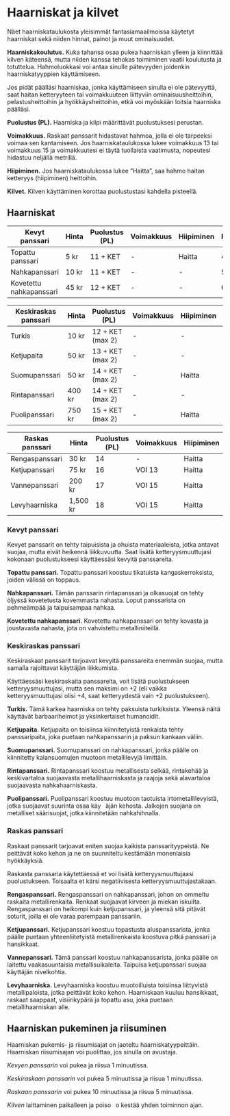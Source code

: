 # Haarniskat ja kilvet

Näet haarniskataulukosta yleisimmät fantasiamaailmoissa käytetyt haarniskat sekä niiden 
hinnat, painot ja muut ominaisuudet.

**Haarniskakoulutus.**  Kuka tahansa osaa pukea haarniskan ylleen ja kiinnittää kilven käteensä, 
mutta niiden kanssa tehokas toimiminen vaatii koulutusta ja totuttelua. Hahmoluokkasi voi antaa 
sinulle pätevyyden joidenkin haarniskatyyppien käyttämiseen.

Jos pidät päälläsi haarniskaa, jonka käyttämiseen sinulla ei ole pätevyyttä, saat haitan ketteryyteen 
tai voimakkuuteen liittyviin ominaisuusheittoihin, pelastusheittoihin ja hyökkäysheittoihin, etkä voi
myöskään loitsia haarniska päälläsi.

**Puolustus (PL).** Haarniska ja kilpi määrittävät puolustuksesi perustan.

**Voimakkuus.** Raskaat panssarit hidastavat hahmoa, jolla ei ole tarpeeksi voimaa sen kantamiseen. Jos haarniskataulukossa lukee voimakkuus 13 tai voimakkuus 15 ja voimakkuutesi ei täytä tuollaista vaatimusta, nopeutesi hidastuu neljällä metrillä.

**Hiipiminen.** Jos haarniskataulukossa lukee ”Haitta”, saa hahmo haitan ketteryys (hiipiminen) heittoihin.

**Kilvet.** Kilven käyttäminen korottaa puolustustasi kahdella pisteellä.

## Haarniskat

| Kevyt panssari         | Hinta | Puolustus (PL) | Voimakkuus | Hiipiminen | Paino |
|------------------------|-------|----------------|------------|------------|-------|
|Topattu panssari        | 5 kr  | 11 + KET       | -          |Haitta      | 4kg   |
|Nahkapanssari           | 10 kr | 11 + KET       | -          | -          | 5kg   |
|Kovetettu nahkapanssari | 45 kr | 12 + KET       | -          | -          | 6 kg  |

| Keskiraskas panssari   | Hinta  | Puolustus (PL)   | Voimakkuus | Hiipiminen | Paino |
|------------------------|--------|------------------|------------|------------|-------|
|Turkis                  | 10 kr  | 12 + KET (max 2) | -          | -          | 6 kg  |
|Ketjupaita              | 50 kr  | 13 + KET (max 2) | -          | -          | 10 kg |
|Suomupanssari           | 50 kr  | 14 + KET (max 2) | -          | Haitta     | 20 kg |
|Rintapanssari           | 400 kr | 14 + KET (max 2) | -          | -          | 10 kg |
|Puolipanssari           | 750 kr | 15 + KET (max 2) | -          | Haitta     | 20 kg |

| Raskas panssari | Hinta    | Puolustus (PL)   | Voimakkuus | Hiipiminen | Paino |
|-----------------|----------|------------------|------------|------------|-------|
|Rengaspanssari   | 30 kr    | 14               |-           | Haitta     | 20 kg |
|Ketjupanssari    | 75 kr    | 16               | VOI 13     | Haitta     | 25 kg |
|Vannepanssari    | 200 kr   | 17               | VOI 15     | Haitta     | 27 kg |
|Levyhaarniska    | 1,500 kr | 18               | VOI 15     | Haitta     | 30 kg |

### Kevyt panssari
Kevyet panssarit on tehty taipuisista ja ohuista materiaaleista,
jotka antavat suojaa, mutta eivät heikennä liikkuvuutta. Saat
lisätä ketteryysmuuttujasi kokonaan puolustukseesi käyttäessäsi
kevyitä panssareita.

**Topattu panssari.** Topattu panssari koostuu tikatuista kangaskerroksista,
joiden välissä on toppaus.

**Nahkapanssari.** Tämän panssarin rintapanssari ja olkasuojat
on tehty öljyssä kovetetusta kovemmasta nahasta. Loput panssarista
on pehmeämpää ja taipuisampaa nahkaa.

**Kovetettu nahkapanssari.** Kovetettu nahkapanssari on
tehty kovasta ja joustavasta nahasta, jota on vahvistettu
metalliniiteillä.

### Keskiraskas panssari
Keskiraskaat panssarit tarjoavat kevyitä panssareita enemmän
suojaa, mutta samalla rajoittavat käyttäjän liikkumista.

Käyttäessäsi keskiraskaita panssareita, voit lisätä puolustukseen
ketteryysmuuttujasi, mutta sen maksimi on +2 (eli vaikka ketteryysmuuttujasi
olisi +4, saat ketteryydestä vain +2 puolustukseen).

**Turkis.** Tämä karkea haarniska on tehty paksuista turkiksista.
Yleensä näitä käyttävät barbaariheimot ja yksinkertaiset
humanoidit.

**Ketjupaita.** Ketjupaita on toisiinsa kiinnitetyistä renkaista
tehty panssaripaita, joka puetaan nahkapanssarin ja paksun
kankaan väliin.

**Suomupanssari.** Suomupanssari on nahkapanssari, jonka päälle on kiinnitetty
kalansuomujen muotoon metallilevyjä limittäin.

**Rintapanssari.** Rintapanssari koostuu metallisesta selkää,
rintakehää ja keskivartaloa suojaavasta metallihaarniskasta ja
raajoja sekä alavartaloa suojaavasta nahkahaarniskasta.

**Puolipanssari.** Puolipanssari koostuu muotoon taotuista irtometallilevyistä,
jotka suojaavat suurinta osaa käy  äjän kehosta.
Jalkojen suojana on metalliset säärisuojat, jotka kiinnitetään nahkahihnalla.

### Raskas panssari
Raskaat panssarit tarjoavat eniten suojaa kaikista panssarityypeistä.
Ne peittävät koko kehon ja ne on suunniteltu kestämään
monenlaisia hyökkäyksiä.

Raskasta panssaria käytettäessä et voi lisätä ketteryysmuuttujaasi
puolustukseen. Toisaalta et kärsi negatiivisesta
ketteryysmuuttujastakaan.

**Rengaspanssari.** Rengaspanssari on nahkapanssari, johon on
ommeltu raskaita metallirenkaita. Renkaat suojaavat kirveen ja
miekan iskuilta. Rengaspanssari on heikompi kuin ketjupanssari,
ja yleensä sitä pitävät soturit, joilla ei ole varaa parempaan
panssariin.

**Ketjupanssari.** Ketjupanssari koostuu topastusta aluspanssarista,
jonka päälle puetaan yhteenliitetyistä metallirenkaista
koostuva pitkä panssari ja hansikkaat.

**Vannepanssari.** Tämä panssari koostuu nahkapanssarista,
jonka päälle on laitettu vaakasuuntaisia metallisuikaleita. Taipuisa
ketjupanssari suojaa käyttäjän nivelkohtia.

**Levyhaarniska.** Levyhaarniska koostuu muotoilluista toisiinsa
liittyvistä metallipaloista, jotka peittävät koko kehon. Haarniskaan
kuuluu hansikkaat, raskaat saappaat, visiirikypärä ja
topattu asu, joka puetaan metallihaarniskan alle.

## Haarniskan pukeminen ja riisuminen
Haarniskan pukemis- ja riisumisajat on jaoteltu haarniskatyypeittäin. 
Haarniskan riisumisajan voi puolittaa, jos sinulla on
avustaja.

_Kevyen panssarin_ voi pukea ja riisua 1 minuutissa.

_Keskiraskaan panssarin_ voi pukea 5 minuutissa ja riisua 1
minuutissa.

_Raskaan panssarin_ voi pukea 10 minuutissa ja riisua 5
minuutissa.

_Kilven_ laittaminen paikalleen ja poiso  o kestää yhden toiminnon
ajan.